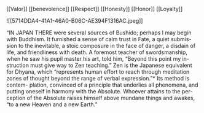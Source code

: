  
 [[Valor]]
 [[benevolence]]
 [[Respect]]
 [[Honesty]]
 [[Honor]]
 [[Loyalty]]

![[5714DDA4-41A1-46A0-B06C-AE394F1316AC.jpeg]]



“IN JAPAN THERE were several sources of Bushido; perhaps I may begin
with Buddhism. It furnished a sense of calm trust in Fate, a quiet submis-sion to the inevitable, a stoic composure in the face of danger, a disdain of
life, and friendliness with death. A foremost teacher of swordsmanship,
when he saw his pupil master his art, told him, “Beyond this point my in-
struction must give way to Zen teaching.” Zen is the Japanese equivalent for
Dhyana, which “represents human effort to reach through meditation zones
of thought beyond the range of verbal expression.”* Its method is contem-
plation, convinced of a principle that underlies all phenomena, and
putting oneself in harmony with the Absolute. Whoever attains to the per-
ception of the Absolute raises himself above mundane things and awakes,
“to a new Heaven and a new Earth.”
